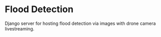 # Flood Detection 
Django server for hosting flood detection via images with drone camera livestreaming.
